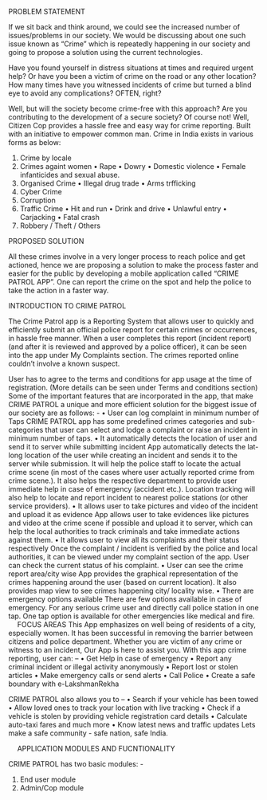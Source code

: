PROBLEM STATEMENT

If we sit back and think around, we could see the increased number of issues/problems in our society. We would be discussing about one such issue known as “Crime” which is repeatedly happening in our society and going to propose a solution using the current technologies.

Have you found yourself in distress situations at times and required urgent help? Or have you been a victim of crime on the road or any other location? How many times have you witnessed incidents of crime but turned a blind eye to avoid any complications? OFTEN, right?

Well, but will the society become crime-free with this approach? Are you contributing to the development of a secure society? Of course not! Well, Citizen Cop provides a hassle free and easy way for crime reporting. Built with an initiative to empower common man.
Crime in India exists in various forms as below:

1.	Crime by locale
2.	Crimes againt women
•	Rape
•	Dowry
•	Domestic violence
•	Female infanticides and sexual abuse.
3.	Organised Crime
•	Illegal drug trade
•	Arms trfficking
4.	Cyber Crime
5.	Corruption
6.	Traffic Crime
•	Hit and run
•	Drink and drive
•	Unlawful entry
•	Carjacking
•	Fatal crash
7.	Robbery / Theft / Others 


PROPOSED SOLUTION 

All these crimes involve in a very longer process to reach police and get actioned, hence we are proposing a solution to make the process faster and easier for the public by developing a mobile application called “CRIME PATROL APP”. One can report the crime on the spot and help the police to take the action in a faster way.

INTRODUCTION TO CRIME PATROL 

The Crime Patrol app is a Reporting System that allows user to quickly and efficiently submit an official police report for certain crimes or occurrences, in hassle free manner. When a user completes this report (incident report) (and after it is reviewed and approved by a police officer), it can be seen into the app under My Complaints section. The crimes reported online couldn’t involve a known suspect.

User has to agree to the terms and conditions for app usage at the time of registration. (More details can be seen under Terms and conditions section)
Some of the important features that are incorporated in the app, that make CRIME PATROL a unique and more efficient solution for the biggest issue of our society are as follows: -
•	User can log complaint in minimum number of Taps
CRIME PATROL app has some predefined crimes categories and sub-categories that user can select and lodge a complaint or raise an incident in minimum number of taps.
•	It automatically detects the location of user and send it to server while submitting incident
App automatically detects the lat-long location of the user while creating an incident and sends it to the server while submission. It will help the police staff to locate the actual crime scene (in most of the cases where user actually reported crime from crime scene.). It also helps the respective department to provide user immediate help in case of emergency (accident etc.). Location tracking will also help to locate and report incident to nearest police stations (or other service providers).
•	It allows user to take pictures and video of the incident and upload it as evidence
App allows user to take evidences like pictures and video at the crime scene if possible and upload it to server, which can help the local authorities to track criminals and take immediate actions against them.
•	It allows user to view all its complaints and their status respectively
Once the complaint / incident is verified by the police and local authorities, it can be viewed under my complaint section of the app. User can check the current status of his complaint.
•	User can see the crime report area/city wise
App provides the graphical representation of the crimes happening around the user (based on current location). It also provides map view to see crimes happening city/ locality wise.
•	There are emergency options available
There are few options available in case of emergency. For any serious crime user and directly call police station in one tap.  One tap option is available for other emergencies like medical and fire. 
 
FOCUS AREAS 
This App emphasizes on well being of residents of a city, especially women. It has been successful in removing the barrier between citizens and police department. Whether you are victim of any crime or witness to an incident, Our App is here to assist you. With this app crime reporting, user can: –
• Get Help in case of emergency
• Report any criminal incident or illegal activity anonymously
• Report lost or stolen articles
• Make emergency calls or send alerts
• Call Police
• Create a safe boundary with e-LakshmanRekha

CRIME PATROL also allows you to –
• Search if your vehicle has been towed
• Allow loved ones to track your location with live tracking
• Check if a vehicle is stolen by providing vehicle registration card details
• Calculate auto-taxi fares and much more
• Know latest news and traffic updates
Lets make a safe community - safe nation, safe India.


 
 
APPLICATION MODULES AND FUCNTIONALITY

CRIME PATROL has two basic modules: -
1.	End user module
2.	Admin/Cop module
